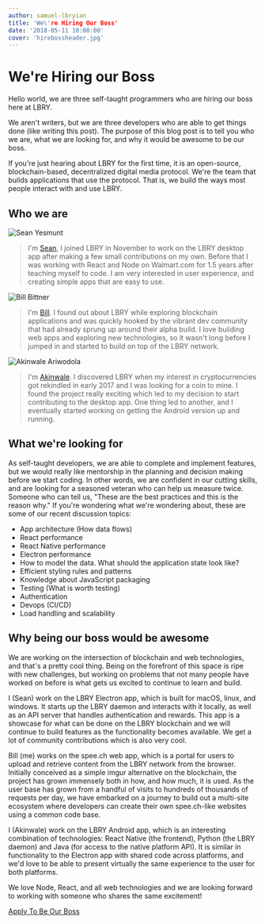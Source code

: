 ```yaml
---
author: samuel-lbryian
title: 'We\'re Hiring Our Boss'
date: '2018-05-11 10:00:00'
cover: 'hirebossheader.jpg'
---
```


# We're Hiring our Boss
Hello world, we are three self-taught programmers who are hiring our boss here at LBRY.

We aren't writers, but we are three developers who are able to get things done (like writing this post). The purpose of this blog post is to tell you who we are, what we are looking for, and why it would be awesome to be our boss.

If you're just hearing about LBRY for the first time, it is an open-source, blockchain-based, decentralized digital media protocol. We're the team that builds applications that use the protocol. That is, we build the ways most people interact with and use LBRY.

## Who we are

![Sean Yesmunt](https://spee.ch/1/Sean2.jpeg)

> I'm [Sean](http://seanyesmunt.com), I joined LBRY in November to work on the LBRY desktop app after making a few small contributions on my own. Before that I was working with React and Node on Walmart.com for 1.5 years after teaching myself to code. I am very interested in user experience, and creating simple apps that are easy to use.

![Bill Bittner](https://spee.ch/c/Bill2.jpeg)

> I'm [Bill](https://github.com/billbitt).  I found out about LBRY while exploring blockchain applications and was quickly hooked by the vibrant dev community that had already sprung up around their alpha build. I love building web apps and exploring new technologies, so it wasn't long before I jumped in and started to build on top of the LBRY network.

![Akinwale Ariwodola](https://spee.ch/7/Akin2.jpeg)

> I'm [Akinwale](https://github.com/akinwale). I discovered LBRY when my interest in cryptocurrencies got rekindled in early 2017 and I was looking for a coin to mine. I found the project really exciting which led to my decision to start contributing to the desktop app. One thing led to another, and I eventually started working on getting the Android version up and running.

## What we're looking for
As self-taught developers, we are able to complete and implement features, but we would really like mentorship in the planning and decision making before we start coding. In other words, we are confident in our cutting skills, and are looking for a seasoned veteran who can help us measure twice. Someone who can tell us, "These are the best practices and this is the reason why."
If you're wondering what we're wondering about, these are some of our recent discussion topics:

* App architecture (How data flows)
* React performance
* React Native performance
* Electron performance
* How to model the data. What should the application state look like?
* Efficient styling rules and patterns
* Knowledge about JavaScript packaging
* Testing (What is worth testing)
* Authentication
* Devops (CI/CD)
* Load handling and scalability

## Why being our boss would be awesome
We are working on the intersection of blockchain and web technologies, and that's a pretty cool thing. Being on the forefront of this space is ripe with new challenges, but working on problems that not many people have worked on before is what gets us excited to continue to learn and build.

I (Sean) work on the LBRY Electron app, which is built for macOS, linux, and windows. It starts up the LBRY daemon and interacts with it locally, as well as an API server that handles authentication and rewards. This app is a showcase for what can be done on the LBRY blockchain and we will continue to build features as the functionality becomes available. We get a lot of community contributions which is also very cool.

Bill (me) works on the spee.ch web app, which is a portal for users to upload and retrieve content from the LBRY network from the browser. Initially conceived as a simple imgur alternative on the blockchain, the project has grown immensely both in how, and how much, it is used.  As the user base has grown from a handful of visits to hundreds of thousands of requests per day, we have embarked on a journey to build out a multi-site ecosystem where developers can create their own spee.ch-like websites using a common code base.

I (Akinwale) work on the LBRY Android app, which is an interesting combination of technologies: React Native (the frontend), Python (the LBRY daemon) and Java (for access to the native platform API). It is similar in functionality to the Electron app with shared code across platforms, and we'd love to be able to present virtually the same experience to the user for both platforms.

We love Node, React, and all web technologies and we are looking forward to working with someone who shares the same excitement!

<a class="button button--primary" href="https://hire.withgoogle.com/public/jobs/lbryio/view/P_AAAAAADAAADNhIbg93Flmj?trackingTag=joinUs">Apply To Be Our Boss</a>
